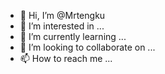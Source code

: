 - 👋 Hi, I’m @Mrtengku
- 👀 I’m interested in ...
- 🌱 I’m currently learning ...
- 💞️ I’m looking to collaborate on ...
- 📫 How to reach me ...

<!---
Mrtengku/Mrtengku is a ✨ special ✨ repository because its `README.md` (this file) appears on your GitHub profile.
You can click the Preview link to take a look at your changes.
--->

